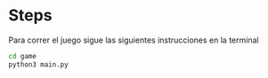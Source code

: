 # Steps

Para correr el juego sigue las siguientes instrucciones en la terminal

```sh
cd game
python3 main.py
```